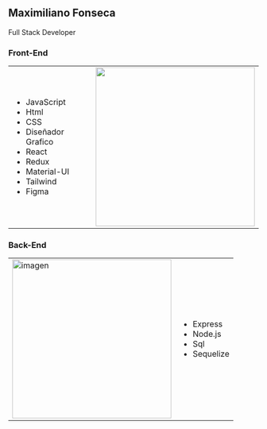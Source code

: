 
<div>
 <div> <h2>Maximiliano Fonseca</h2><p>Full Stack Developer</p>
    
  </div>
  
 <h3>Front-End</h3>
 <div>
  <table>
    <tr>
      <td >
       <ul>
  <li>JavaScript</li>
  <li>Html</li>
  <li>CSS</li>
  <li>Diseñador Grafico</li>
  <li>React</li>
  <li>Redux</li>
  <li>Material-UI</li>
  <li>Tailwind</li>
  <li>Figma</li>
      
</ul> 
      </td>
      <td width="320">
        <img src="https://outsourcing.team/wp-content/uploads/2019/01/Navyki-Front-End-razrabotchika.jpg" alt="" width="320" />
      </td>
    </tr>
  </table>
</div>
 <h3>Back-End</h3>
 <div>
  <table>
    <tr>
      <td >
        <img src="https://media.proglib.io/posts/2019/11/03/c236c35c960c7016e0d785b0558026c4.png" alt="imagen" width="320" />
      </td>
      <td >
         <ul>
          <li>Express</li>
          <li>Node.js</li>
          <li>Sql</li>
          <li>Sequelize</li>
         </ul>
      </td>
    </tr>
  </table>
</div>
</div>




